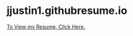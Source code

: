 # jjustin1.githubresume.io
<a href="jjustin1.githubresume.io/Justin Johnson's Main Resume 2021.pdf" target="_blank">To View my Resume, Click Here.</a>
